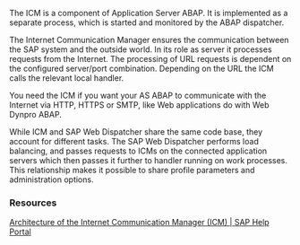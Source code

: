 The ICM is a component of Application Server ABAP. It is implemented as a separate process, which is started and monitored by the ABAP dispatcher.

The Internet Communication Manager ensures the communication between the SAP system and the outside world. In its role as server it processes requests from the Internet. The processing of URL requests is dependent on the configured server/port combination. Depending on the URL the ICM calls the relevant local handler.

You need the ICM if you want your AS ABAP to communicate with the Internet via HTTP, HTTPS or SMTP, like Web applications do with Web Dynpro ABAP.

While ICM and SAP Web Dispatcher share the same code base, they account for different tasks. The SAP Web Dispatcher performs load balancing, and passes requests to ICMs on the connected application servers which then passes it further to handler running on work processes. This relationship makes it possible to share profile parameters and administration options. 
### Resources
[Architecture of the Internet Communication Manager (ICM) | SAP Help Portal](https://help.sap.com/docs/ABAP_PLATFORM_NEW/bd78479f4da741a59f5e2a418bd37908/c1bf5719da544accb89f326c252213ab.html?locale=en-US)